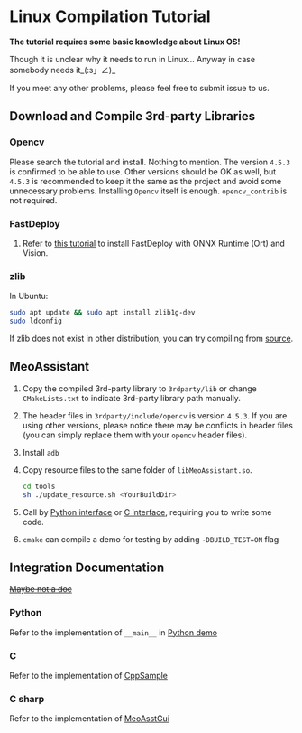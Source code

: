 # Linux Compilation Tutorial

**The tutorial requires some basic knowledge about Linux OS!**

Though it is unclear why it needs to run in Linux... Anyway in case somebody needs it_(:з」∠)_

If you meet any other problems, please feel free to submit issue to us.

## Download and Compile 3rd-party Libraries

### Opencv

Please search the tutorial and install. Nothing to mention. The version `4.5.3` is confirmed to be able to use. Other versions should be OK as well, but `4.5.3` is recommended to keep it the same as the project and avoid some unnecessary problems. Installing `Opencv` itself is enough. `opencv_contrib` is not required.

### FastDeploy

1. Refer to [this tutorial](https://github.com/PaddlePaddle/FastDeploy/blob/develop/docs/cn/build_and_install/cpu.md) to install FastDeploy with ONNX Runtime (Ort) and Vision.

### zlib

In Ubuntu:

```bash
sudo apt update && sudo apt install zlib1g-dev
sudo ldconfig
```

If zlib does not exist in other distribution, you can try compiling from [source](https://github.com/madler/zlib).

## MeoAssistant

1. Copy the compiled 3rd-party library to `3rdparty/lib` or change `CMakeLists.txt` to indicate 3rd-party library path manually.
2. The header files in `3rdparty/include/opencv` is version `4.5.3`. If you are using other versions, please notice there may be conflicts in header files (you can simply replace them with your `opencv` header files).
3. Install `adb`
4. Copy resource files to the same folder of `libMeoAssistant.so`.

    ```sh
    cd tools
    sh ./update_resource.sh <YourBuildDir>
    ```

5. Call by [Python interface](../src/Python/interface.py) or [C interface](../include/AsstCaller.h), requiring you to write some code.
6. `cmake` can compile a demo for testing by adding `-DBUILD_TEST=ON` flag

## Integration Documentation

[~~Maybe not a doc~~](https://github.com/MistEO/MeoAssistantArknights/wiki)

### Python

Refer to the implementation of `__main__` in [Python demo](../src/Python/sample.py)

### C

Refer to the implementation of [CppSample](../src/CppSample/main.cpp)

### C sharp

Refer to the implementation of [MeoAsstGui](../src/MeoAsstGui/Helper/AsstProxy.cs)

